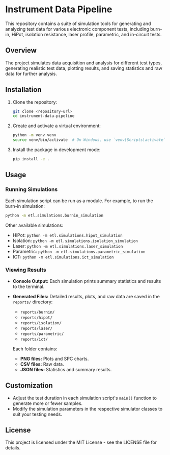 # Instrument Data Pipeline

This repository contains a suite of simulation tools for generating and analyzing test data for various electronic component tests, including burn-in, HiPot, isolation resistance, laser profile, parametric, and in-circuit tests.

## Overview

The project simulates data acquisition and analysis for different test types, generating realistic test data, plotting results, and saving statistics and raw data for further analysis.

## Installation

1. Clone the repository:
   ```bash
   git clone <repository-url>
   cd instrument-data-pipeline
   ```

2. Create and activate a virtual environment:
   ```bash
   python -m venv venv
   source venv/bin/activate  # On Windows, use `venv\Scripts\activate`
   ```

3. Install the package in development mode:
   ```bash
   pip install -e .
   ```

## Usage

### Running Simulations

Each simulation script can be run as a module. For example, to run the burn-in simulation:

```bash
python -m etl.simulations.burnin_simulation
```

Other available simulations:
- HiPot: `python -m etl.simulations.hipot_simulation`
- Isolation: `python -m etl.simulations.isolation_simulation`
- Laser: `python -m etl.simulations.laser_simulation`
- Parametric: `python -m etl.simulations.parametric_simulation`
- ICT: `python -m etl.simulations.ict_simulation`

### Viewing Results

- **Console Output:** Each simulation prints summary statistics and results to the terminal.
- **Generated Files:** Detailed results, plots, and raw data are saved in the `reports/` directory:
  - `reports/burnin/`
  - `reports/hipot/`
  - `reports/isolation/`
  - `reports/laser/`
  - `reports/parametric/`
  - `reports/ict/`

  Each folder contains:
  - **PNG files:** Plots and SPC charts.
  - **CSV files:** Raw data.
  - **JSON files:** Statistics and summary results.

## Customization

- Adjust the test duration in each simulation script's `main()` function to generate more or fewer samples.
- Modify the simulation parameters in the respective simulator classes to suit your testing needs.

## License

This project is licensed under the MIT License - see the LICENSE file for details.
